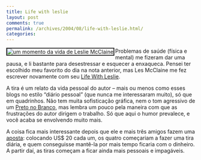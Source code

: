 ```yaml
---
title: Life with leslie
layout: post
comments: true
permalink: /archives/2004/08/life-with-leslie.html/
categories:
---
```

<img src="//chester.me/img/blig/lifewithles.gif" border=2 alt="um momento da vida de Leslie McClaine" align="left">Problemas de saúde (física e mental) me fizeram dar uma pausa, e li bastante para desestressar e esquecer a enxaqueca. Pensei ter escolhido meu favorito do dia na nota anterior, mas Les McClaine me fez escrever novamente com seu <a href="http://www.evilspacerobot.com/comics/lifewithleslie/index.htm" >Life With Leslie</a>.

A tira é um relato da vida pessoal do autor &#8211; mais ou menos como esses blogs no estilo &#8220;diário pessoal&#8221; (que nunca me interessaram muito), só que em quadrinhos. Não tem muita sofisticação gráfica, nem o tom agressivo de um <a href="http://www.tonto.com.br/tiras/allan.htm" >Preto no Branco</a>, mas lembra um pouco pela maneira com que as frustrações do autor dirigem o trabalho. Só que aqui o humor prevalece, e você acaba se envolvendo muito mais.

A coisa fica mais interessante depois que ele e mais três amigos fazem uma <a href="http://www.evilspacerobot.com/comics/lifewithleslie/2004/0304/032604.htm" >aposta</a>: colocando US$ 20 cada um, os quatro começariam a fazer uma tira diária, e quem conseguisse mantê-la por mais tempo ficaria com o dinheiro. A partir daí, as tiras começam a ficar ainda mais pessoais e impagáveis.
